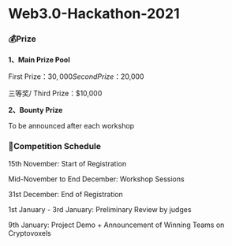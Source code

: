 # Web3.0-Hackathon-2021
### 💰Prize

**1、Main Prize Pool**

First Prize：$30,000Second Prize：$20,000

三等奖/ Third Prize：$10,000

**2、Bounty Prize**

To be announced after each workshop

### 📅**Competition Schedule**

15th November: Start of Registration 

Mid-November to End December: Workshop Sessions

31st December: End of Registration 

1st January - 3rd January: Preliminary Review by judges

9th January: Project Demo + Announcement of Winning Teams on Cryptovoxels
